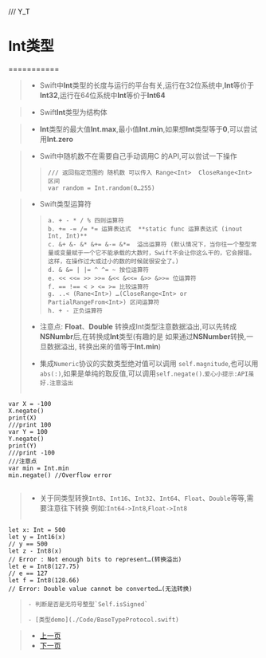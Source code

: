 /// Y_T

# Int类型
===========

> - Swift中**Int**类型的长度与运行的平台有关,运行在32位系统中,**Int**等价于**Int32**,运行在64位系统中**Int**等价于**Int64**
 
> - Swift**Int**类型为结构体

> - **Int**类型的最大值**Int.max**,最小值**Int.min**,如果想**Int**类型等于**0**,可以尝试用**Int.zero**

> - Swift中随机数不在需要自己手动调用C 的API,可以尝试一下操作
> >```
> >	/// 返回指定范围的 随机数 可以传入 Range<Int>  CloseRange<Int> 区间
> > var random = Int.random(0…255)
> >```

> - Swift类型运算符
> >
> >  	a. + - * / % 四则运算符
> >  	b. += -= /= *= 运算表达式  **static func 运算表达式 (inout Int, Int)**
> >  	c. &+ &- &* &+= &-= &*=  溢出运算符 (默认情况下，当你往一个整型常量或变量赋于一个它不能承载的大数时，Swift不会让你这么干的，它会报错。这样，在操作过大或过小的数的时候就很安全了。)
> >  	d. & &= | |= ^ ^= ~ 按位运算符
> >  	e. << <<= >> >>= &<< &<<= &>> &>>= 位运算符
> >  	f. == !== < > <= >= 比较运算符
> > 	g. ..< (Rane<Int>) …(CloseRange<Int> or PartialRangeFrom<Int>) 区间运算符
> >  	h. + - 正负运算符
> >
> - 注意点: **Float**、**Double** 转换成Int类型注意数据溢出,可以先转成**NSNumbr**后,在转换成**Int**类型(有趣的是 如果通过**NSNumber**转换,一旦数据溢出, 转换出来的值等于**Int.min**)
> 
> - 集成`Numeric`协议的实数类型绝对值可以调用 `self.magnitude`,也可以用`abs(:)`,如果是单纯的取反值,可以调用`self.negate()`.`爱心小提示:API虽好.注意溢出`
> 
> 	~~~swift
	var X = -100
	X.negate()
	print(X)
	///print 100
	var Y = 100
	Y.negate()
	print(Y)
	///print -100
	///注意点
	var min = Int.min
	min.negate() //Overflow error 
> 	~~~
	
> 
> - 关于同类型转换`Int8`、`Int16`、`Int32`、`Int64`、`Float`、`Double`等等,需要注意往下转换 例如:`Int64->Int8`,`Float->Int8`
> 		
>	~~~swift
	let x: Int = 500
	let y = Int16(x)
	// y == 500
	let z - Int8(x)
	// Error : Not enough bits to represent…(转换溢出)
	let e = Int8(127.75)
	// e == 127
	let f = Int8(128.66)
	// Error: Double value cannot be converted…(无法转换)
>	~~~
> - 判断是否是无符号整型`Self.isSigned`
> 
> - [类型demo](./Code/BaseTypeProtocol.swift)
         
> - [上一页](0.目录.md)  
> - [下一页](1.2Float类型.md)
